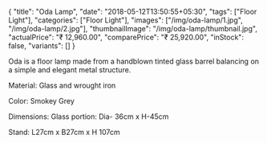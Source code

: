 {
    "title": "Oda Lamp",
    "date": "2018-05-12T13:50:55+05:30",
    "tags": ["Floor Light"],
    "categories": ["Floor Light"],
    "images": ["/img/oda-lamp/1.jpg", "/img/oda-lamp/2.jpg"],
    "thumbnailImage": "/img/oda-lamp/thumbnail.jpg",
    "actualPrice": "₹ 12,960.00",
    "comparePrice": "₹ 25,920.00",
    "inStock": false,
    "variants": []
}

Oda is a floor lamp made from a handblown tinted glass barrel balancing on a simple and elegant metal structure.

Material: Glass and wrought iron

Color: Smokey Grey

Dimensions: Glass portion: Dia- 36cm x H-45cm

Stand: L27cm x B27cm x H 107cm
